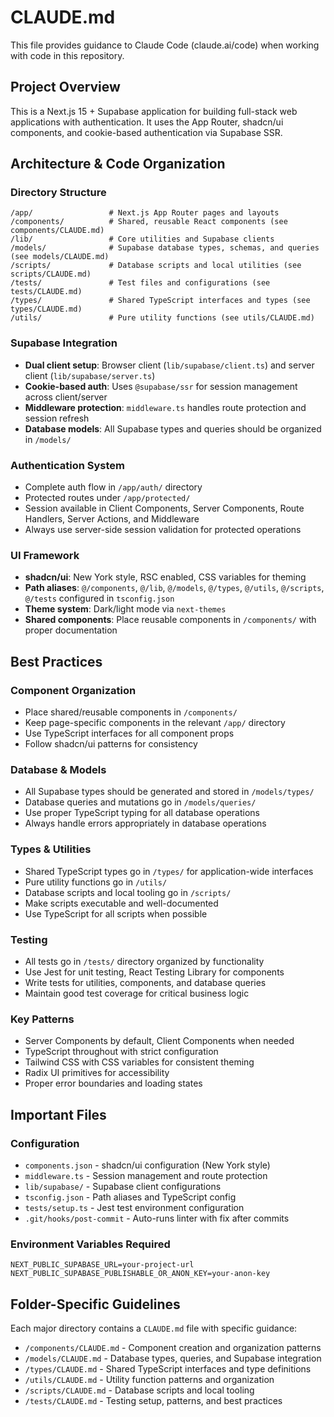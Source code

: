# CLAUDE.md

This file provides guidance to Claude Code (claude.ai/code) when working with code in this repository.

## Project Overview

This is a Next.js 15 + Supabase application for building full-stack web applications with authentication. It uses the App Router, shadcn/ui components, and cookie-based authentication via Supabase SSR.

## Architecture & Code Organization

### Directory Structure
```
/app/                 # Next.js App Router pages and layouts
/components/          # Shared, reusable React components (see components/CLAUDE.md)
/lib/                 # Core utilities and Supabase clients
/models/              # Supabase database types, schemas, and queries (see models/CLAUDE.md)
/scripts/             # Database scripts and local utilities (see scripts/CLAUDE.md)
/tests/               # Test files and configurations (see tests/CLAUDE.md)
/types/               # Shared TypeScript interfaces and types (see types/CLAUDE.md)
/utils/               # Pure utility functions (see utils/CLAUDE.md)
```

### Supabase Integration
- **Dual client setup**: Browser client (`lib/supabase/client.ts`) and server client (`lib/supabase/server.ts`)
- **Cookie-based auth**: Uses `@supabase/ssr` for session management across client/server
- **Middleware protection**: `middleware.ts` handles route protection and session refresh
- **Database models**: All Supabase types and queries should be organized in `/models/`

### Authentication System
- Complete auth flow in `/app/auth/` directory
- Protected routes under `/app/protected/`
- Session available in Client Components, Server Components, Route Handlers, Server Actions, and Middleware
- Always use server-side session validation for protected operations

### UI Framework
- **shadcn/ui**: New York style, RSC enabled, CSS variables for theming
- **Path aliases**: `@/components`, `@/lib`, `@/models`, `@/types`, `@/utils`, `@/scripts`, `@/tests` configured in `tsconfig.json`
- **Theme system**: Dark/light mode via `next-themes`
- **Shared components**: Place reusable components in `/components/` with proper documentation

## Best Practices

### Component Organization
- Place shared/reusable components in `/components/`
- Keep page-specific components in the relevant `/app/` directory
- Use TypeScript interfaces for all component props
- Follow shadcn/ui patterns for consistency

### Database & Models
- All Supabase types should be generated and stored in `/models/types/`
- Database queries and mutations go in `/models/queries/`
- Use proper TypeScript typing for all database operations
- Always handle errors appropriately in database operations

### Types & Utilities
- Shared TypeScript types go in `/types/` for application-wide interfaces
- Pure utility functions go in `/utils/`
- Database scripts and local tooling go in `/scripts/`
- Make scripts executable and well-documented
- Use TypeScript for all scripts when possible

### Testing
- All tests go in `/tests/` directory organized by functionality
- Use Jest for unit testing, React Testing Library for components
- Write tests for utilities, components, and database queries
- Maintain good test coverage for critical business logic

### Key Patterns
- Server Components by default, Client Components when needed
- TypeScript throughout with strict configuration
- Tailwind CSS with CSS variables for consistent theming
- Radix UI primitives for accessibility
- Proper error boundaries and loading states

## Important Files

### Configuration
- `components.json` - shadcn/ui configuration (New York style)
- `middleware.ts` - Session management and route protection
- `lib/supabase/` - Supabase client configurations
- `tsconfig.json` - Path aliases and TypeScript config
- `tests/setup.ts` - Jest test environment configuration
- `.git/hooks/post-commit` - Auto-runs linter with fix after commits

### Environment Variables Required
```
NEXT_PUBLIC_SUPABASE_URL=your-project-url
NEXT_PUBLIC_SUPABASE_PUBLISHABLE_OR_ANON_KEY=your-anon-key
```

## Folder-Specific Guidelines

Each major directory contains a `CLAUDE.md` file with specific guidance:
- `/components/CLAUDE.md` - Component creation and organization patterns
- `/models/CLAUDE.md` - Database types, queries, and Supabase integration
- `/types/CLAUDE.md` - Shared TypeScript interfaces and type definitions
- `/utils/CLAUDE.md` - Utility function patterns and organization
- `/scripts/CLAUDE.md` - Database scripts and local tooling
- `/tests/CLAUDE.md` - Testing setup, patterns, and best practices